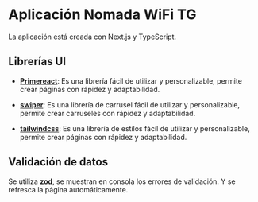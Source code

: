 # Aplicación Nomada WiFi TG

La aplicación está creada con Next.js y TypeScript.

## Librerías UI

- [**Primereact**](https://www.primefaces.org/primereact/): Es una librería fácil de utilizar y personalizable, permite crear páginas con rápidez y adaptabilidad.

- [**swiper**](https://swiperjs.com/): Es una librería de carrusel fácil de utilizar y personalizable, permite crear carruseles con rápidez y adaptabilidad.

- [**tailwindcss**](https://tailwindcss.com/): Es una librería de estilos fácil de utilizar y personalizable, permite crear páginas con rápidez y adaptabilidad.

## Validación de datos

Se utiliza [**zod**](https://zod.dev/), se muestran en consola los errores de validación. Y se refresca la página automáticamente.
